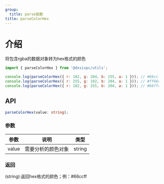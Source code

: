 ```yaml
---
group:
  title: parse函数
title: parseColorHex
---
```


# 介绍

将包含rgba的数据对象转为hex格式的颜色

```js
import { parseColorHex } from '@dxsixpc/utils';

console.log(parseColorHex({ r: 102, g: 204, b: 255, a: 1 })); // #66ccff;
console.log(parseColorHex({ r: 255, g: 102, b: 204, a: 1 })); // #ff66cc;
console.log(parseColorHex({ r: 102, g: 255, b: 204, a: 1 })); // #66ffcc;
```

## API

```typescript
parseColorHex(value: string);
```

### 参数

| 参数  | 说明               | 类型   |
| ----- | ------------------ | ------ |
| value | 需要分析的颜色对象 | string |

### 返回

(string):返回hex格式的颜色；例：#66ccff
